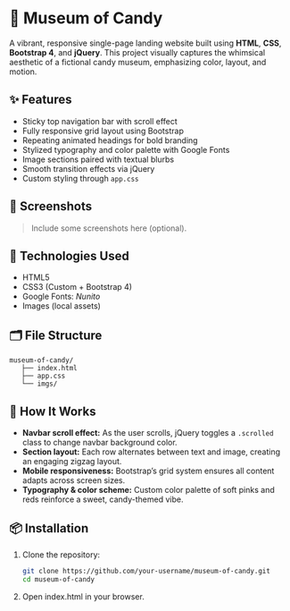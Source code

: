 # 🎨 Museum of Candy

A vibrant, responsive single-page landing website built using **HTML**, **CSS**, **Bootstrap 4**, and **jQuery**. This project visually captures the whimsical aesthetic of a fictional candy museum, emphasizing color, layout, and motion.

## ✨ Features

- Sticky top navigation bar with scroll effect
- Fully responsive grid layout using Bootstrap
- Repeating animated headings for bold branding
- Stylized typography and color palette with Google Fonts
- Image sections paired with textual blurbs
- Smooth transition effects via jQuery
- Custom styling through `app.css`

## 📸 Screenshots

> Include some screenshots here (optional).

## 🚀 Technologies Used

- HTML5
- CSS3 (Custom + Bootstrap 4)
- Google Fonts: *Nunito*
- Images (local assets)

## 🗂️ File Structure

  <pre><code>museum-of-candy/ 
   ├── index.html 
   ├── app.css 
   └── imgs/ </code></pre>


## 🧠 How It Works

- **Navbar scroll effect:** As the user scrolls, jQuery toggles a `.scrolled` class to change navbar background color.
- **Section layout:** Each row alternates between text and image, creating an engaging zigzag layout.
- **Mobile responsiveness:** Bootstrap’s grid system ensures all content adapts across screen sizes.
- **Typography & color scheme:** Custom color palette of soft pinks and reds reinforce a sweet, candy-themed vibe.

## 📦 Installation

1. Clone the repository:
   ```bash
   git clone https://github.com/your-username/museum-of-candy.git
   cd museum-of-candy

2. Open index.html in your browser.

